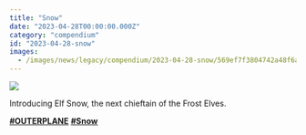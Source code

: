```yaml
---
title: "Snow"
date: "2023-04-28T00:00:00.000Z"
category: "compendium"
id: "2023-04-28-snow"
images:
  - /images/news/legacy/compendium/2023-04-28-snow/569ef7f3804742a48f6a27af384c73ab_002.webp
---
```


![](/images/news/legacy/compendium/2023-04-28-snow/569ef7f3804742a48f6a27af384c73ab_002.webp)

Introducing Elf Snow, the next chieftain of the Frost Elves.  
  
[**#OUTERPLANE**](/) [**#Snow**](/)
